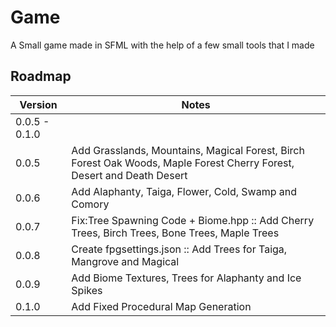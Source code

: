 # Game
A Small game made in SFML with the help of a few small tools that I made


## Roadmap

| Version | Notes                                                                                                                                     | 
| ------- | -----------------------------------------------------------------------------------------                                                 |
| 0.0.5 - 0.1.0                                                                                                                                       |
|  0.0.5  | Add Grasslands, Mountains, Magical Forest, Birch Forest Oak Woods, Maple Forest Cherry Forest, Desert and Death Desert                    |
|  0.0.6  | Add Alaphanty, Taiga, Flower, Cold, Swamp and Comory                                                                                      |
|  0.0.7  | Fix:Tree Spawning Code + Biome.hpp :: Add Cherry Trees, Birch Trees, Bone Trees, Maple Trees                                              |
|  0.0.8  | Create fpgsettings.json :: Add Trees for Taiga, Mangrove and Magical                                                                      |
|  0.0.9  | Add Biome Textures, Trees for Alaphanty and Ice Spikes                                                                                    |
|  0.1.0  | Add Fixed Procedural Map Generation                                                                                                       |


